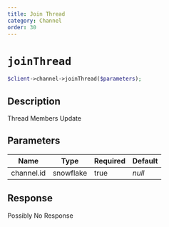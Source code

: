 ```yaml
---
title: Join Thread
category: Channel
order: 30
---
```


# `joinThread`

```php
$client->channel->joinThread($parameters);
```

## Description

Thread Members Update

## Parameters


Name | Type | Required | Default
--- | --- | --- | ---
channel.id | snowflake | true | *null*

## Response

Possibly No Response

